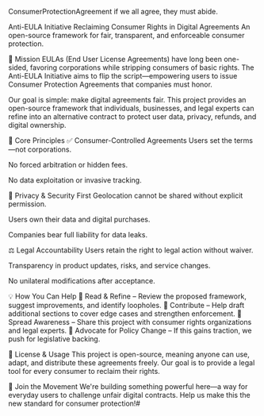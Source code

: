 ConsumerProtectionAgreement
if we all agree, they must abide. 


Anti-EULA Initiative
Reclaiming Consumer Rights in Digital Agreements
An open-source framework for fair, transparent, and enforceable consumer protection.

🚀 Mission
EULAs (End User License Agreements) have long been one-sided, favoring corporations while stripping consumers of basic rights. The Anti-EULA Initiative aims to flip the script—empowering users to issue Consumer Protection Agreements that companies must honor.

Our goal is simple: make digital agreements fair. This project provides an open-source framework that individuals, businesses, and legal experts can refine into an alternative contract to protect user data, privacy, refunds, and digital ownership.

🔑 Core Principles
✅ Consumer-Controlled Agreements
Users set the terms—not corporations.

No forced arbitration or hidden fees.

No data exploitation or invasive tracking.

🔐 Privacy & Security First
Geolocation cannot be shared without explicit permission.

Users own their data and digital purchases.

Companies bear full liability for data leaks.

⚖️ Legal Accountability
Users retain the right to legal action without waiver.

Transparency in product updates, risks, and service changes.

No unilateral modifications after acceptance.

💡 How You Can Help
🔹 Read & Refine – Review the proposed framework, suggest improvements, and identify loopholes. 🔹 Contribute – Help draft additional sections to cover edge cases and strengthen enforcement. 🔹 Spread Awareness – Share this project with consumer rights organizations and legal experts. 🔹 Advocate for Policy Change – If this gains traction, we push for legislative backing.

📜 License & Usage
This project is open-source, meaning anyone can use, adapt, and distribute these agreements freely. Our goal is to provide a legal tool for every consumer to reclaim their rights.

📢 Join the Movement
We're building something powerful here—a way for everyday users to challenge unfair digital contracts. Help us make this the new standard for consumer protection!# 
